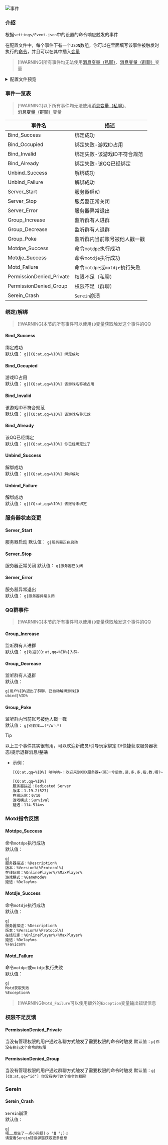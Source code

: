 
![事件](../imgs/event.png)

### 介绍

根据`settings/Event.json`中的设置的命令响应触发的事件  

在配置文件中，每个事件下有一个`JSON`数组，你可以在里面填写该事件被触发时执行的[命令](Command.md)，并且可以在其中插入[变量](Variables.md)

>[!WARNING]所有事件均无法使用[消息变量（私聊）](Variables.md#消息变量私聊)、[消息变量（群聊）](Variables.md#消息变量群聊)变量

<details>
  <summary>配置文件预览</summary>
  <code>
  <pre>
{
  "Notice": "在这里你可以自定义每个事件触发时执行的命令。参考：https://serein.cc/Command.html、https://serein.cc/Event.html",
  "Bind_Success": [
    "g|[CQ:at,qq=%ID%] 绑定成功"
  ],
  "Bind_Occupied": [
    "g|[CQ:at,qq=%ID%] 该游戏名称被占用"
  ],
  "Bind_Invalid": [
    "g|[CQ:at,qq=%ID%] 该游戏名称无效"
  ],
  "Bind_Already": [
    "g|[CQ:at,qq=%ID%] 你已经绑定过了"
  ],
  "Unbind_Success": [
    "g|[CQ:at,qq=%ID%] 解绑成功"
  ],
  "Unbind_Failure": [
    "g|[CQ:at,qq=%ID%] 该账号未绑定"
  ],
  "Server_Start": [
    "g|服务器正在启动"
  ],
  "Server_Stop": [
    "g|服务器已关闭"
  ],
  "Server_Error": [
    "g|服务器异常关闭"
  ],
  "Group_Increase": [
    "g|欢迎[CQ:at,qq=%ID%]入群~"
  ],
  "Group_Decrease": [
    "g|用户%ID%退出了群聊，已自动解绑游戏ID",
    "unbind|%ID%"
  ],
  "Group_Poke": [
    "g|别戳我……(*/ω＼*)"
  ],
  "Serein_Crash": [
    "g|唔……发生了一点小问题(っ °Д °;)っ\n请查看Serein错误弹窗获取更多信息"
  ],
  "Motdpe_Success": [
    "g|服务器描述：%Description%\n版本：%Version%(%Protocol%)\n在线玩家：%OnlinePlayer%/%MaxPlayer%\n游戏模式：%GameMode%\n延迟：%Delay%ms"
  ],
  "Motdje_Success": [
    "g|服务器描述：%Description%\n版本：%Version%(%Protocol%)\n在线玩家：%OnlinePlayer%/%MaxPlayer%\n延迟：%Delay%ms\n%Favicon%"
  ],
  "Motd_Failure": [
    "g|Motd获取失败\n详细原因：%Exception%"
  ],
  "PermissionDenied_Private": [
    "p|你没有执行这个命令的权限"
  ],
  "PermissionDenied_Group": [
    "g|[CQ:at,qq=%ID%] 你没有执行这个命令的权限"
  ]
}
  </pre>
  </code>
</details>

### 事件一览表

>[!WARNING]以下所有事件均无法使用[消息变量（私聊）](Variables.md#消息变量私聊)、[消息变量（群聊）](Variables.md#消息变量群聊)变量

| 事件名                   | 描述                           |
| ------------------------ | ------------------------------ |
| Bind_Success             | 绑定成功                       |
| Bind_Occupied            | 绑定失败-游戏ID占用            |
| Bind_Invalid             | 绑定失败-该游戏ID不符合规范    |
| Bind_Already             | 绑定失败-该QQ已经绑定          |
| Unbind_Success           | 解绑成功                       |
| Unbind_Failure           | 解绑成功                       |
| Server_Start             | 服务器启动                     |
| Server_Stop              | 服务器正常关闭                 |
| Server_Error             | 服务器异常退出                 |
| Group_Increase           | 监听群有人进群                 |
| Group_Decrease           | 监听群有人退群                 |
| Group_Poke               | 监听群内当前账号被他人戳一戳   |
| Motdpe_Success           | 命令`motdpe`执行成功           |
| Motdje_Success           | 命令`motdje`执行成功           |
| Motd_Failure             | 命令`motdpe`或`motdje`执行失败 |
| PermissionDenied_Private | 权限不足（私聊）               |
| PermissionDenied_Group   | 权限不足（群聊）               |
| Serein_Crash             | `Serein`崩溃                   |

### 绑定/解绑

>[!WARNING]本节的所有事件可以使用`ID`变量获取触发这个事件的QQ

#### Bind_Success

绑定成功  
默认值： `g|[CQ:at,qq=%ID%] 绑定成功`

#### Bind_Occupied

游戏ID占用  
默认值： `g|[CQ:at,qq=%ID%] 该游戏名称被占用`

#### Bind_Invalid

该游戏ID不符合规范  
默认值： `g|[CQ:at,qq=%ID%] 该游戏名称无效`

#### Bind_Already

该QQ已经绑定  
默认值： `g|[CQ:at,qq=%ID%] 你已经绑定过了`

#### Unbind_Success

解绑成功  
默认值： `g|[CQ:at,qq=%ID%] 解绑成功`

#### Unbind_Failure

解绑成功  
默认值： `g|[CQ:at,qq=%ID%] 该账号未绑定`

### 服务器状态变更

#### Server_Start

服务器启动
默认值： `g|服务器正在启动`

#### Server_Stop

服务器正常关闭
默认值： `g|服务器已关闭`

#### Server_Error

服务器异常退出  
默认值： `g|服务器异常关闭`

### QQ群事件

>[!WARNING]本节的所有事件可以使用`ID`变量获取触发这个事件的QQ

#### Group_Increase

监听群有人进群  
默认值： `g|欢迎[CQ:at,qq=%ID%]入群~`

#### Group_Decrease

监听群有人退群  
默认值：

```txt
g|用户%ID%退出了群聊，已自动解绑游戏ID
ubind|%ID%
```

#### Group_Poke

监听群内当前账号被他人戳一戳  
默认值： `g|别戳我……(*/ω＼*)`

>[!TIP]
>以上三个事件其实很有用，可以欢迎新成员/引导玩家绑定ID/快捷获取服务器状态/提示退群消息/~~整活~~  
>
>- 示例：
>
>   ```txt
>   [CQ:at,qq=%ID%] 呐呐呐~！欢迎来到XXX服务器★(笑)♡今后也.请.多.多.指.教.喔?~
>   ```
>
>   ```txt
>   [CQ:at,qq=%ID%]
>   服务器描述：Dedicated Server
>   版本：1.19.2(527)
>   在线玩家：0/10
>   游戏模式：Survival
>   延迟：114.514ms
>   ```

### Motd指令反馈

#### Motdpe_Success

命令`motdpe`执行成功  
默认值：

```txt
g|
服务器描述：%Description%
版本：%Version%(%Protocol%)
在线玩家：%OnlinePlayer%/%MaxPlayer%
游戏模式：%GameMode%
延迟：%Delay%ms
```

#### Motdje_Success

命令`motdje`执行成功  
默认值：

```txt
g|
服务器描述：%Description%
版本：%Version%(%Protocol%)
在线玩家：%OnlinePlayer%/%MaxPlayer%
延迟：%Delay%ms
%Favicon%
```

#### Motd_Failure

命令`motdpe`或`motdje`执行失败  
默认值：

```txt
g|
Motd获取失败
%Exception%
```

>[!WARNING]`Motd_Failure`可以使用额外的`Exception`变量输出错误信息

### 权限不足反馈

#### PermissionDenied_Private

当没有管理权限的用户通过私聊方式触发了需要权限的命令时触发
默认值：`p|你没有执行这个命令的权限`

#### PermissionDenied_Group

当没有管理权限的用户通过群聊方式触发了需要权限的命令时触发
默认值：`g|[CQ:at,qq="id"] 你没有执行这个命令的权限`

### Serein

#### Serein_Crash

`Serein`崩溃  
默认值：

```txt
g|
唔……发生了一点小问题(っ °Д °;)っ
请查看Serein错误弹窗获取更多信息
```
